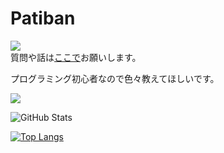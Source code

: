 # Patiban

![](https://komarev.com/ghpvc/?username=Ptbnth)  
質問や話は[ここで](https://github.com/Ptbnth/Ptbnth.github.io/issues/1)お願いします。

プログラミング初心者なので色々教えてほしいです。
 
![](https://github-profile-summary-cards.vercel.app/api/cards/profile-details?username=Ptbnth&theme=vue)
 
![GitHub Stats](https://github-readme-stats.vercel.app/api?username=Ptbnth&show_icons=true)
 
[![Top Langs](https://github-readme-stats.vercel.app/api/top-langs/?username=Ptbnth&layout=compact&langs_count=6)](https://github.com/anuraghazra/github-readme-stats)
